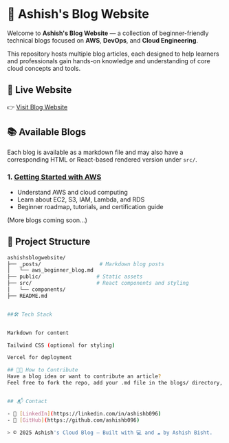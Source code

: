 # 📰 Ashish's Blog Website

Welcome to **Ashish's Blog Website** — a collection of beginner-friendly technical blogs focused on **AWS**, **DevOps**, and **Cloud Engineering**.

This repository hosts multiple blog articles, each designed to help learners and professionals gain hands-on knowledge and understanding of core cloud concepts and tools.

## 🚀 Live Website

👉 [Visit Blog Website](https://ashishscloudblog.vercel.app)

## 📚 Available Blogs

Each blog is available as a markdown file and may also have a corresponding HTML or React-based rendered version under `src/`.

### 1. [Getting Started with AWS](./blogs/aws_beginner_blog.md)
- Understand AWS and cloud computing
- Learn about EC2, S3, IAM, Lambda, and RDS
- Beginner roadmap, tutorials, and certification guide

(More blogs coming soon...)

## 📁 Project Structure

```bash
ashishsblogwebsite/
├── _posts/                   # Markdown blog posts
│   └── aws_beginner_blog.md
├── public/                  # Static assets
├── src/                     # React components and styling
│   └── components/
├── README.md


##🛠️ Tech Stack


Markdown for content

Tailwind CSS (optional for styling)

Vercel for deployment

## 🧑‍💻 How to Contribute
Have a blog idea or want to contribute an article?
Feel free to fork the repo, add your .md file in the blogs/ directory, and open a pull request.


## 📬 Contact

- 💼 [LinkedIn](https://linkedin.com/in/ashishb096)
- 🐙 [GitHub](https://github.com/ashishb096)

> © 2025 Ashish's Cloud Blog – Built with 💻 and ☁️ by Ashish Bisht.



